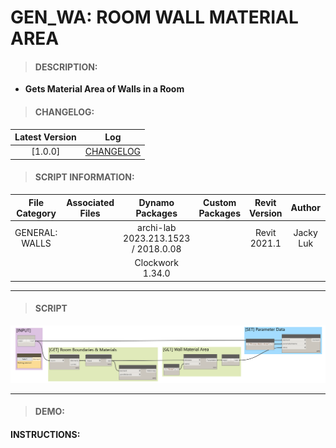 # GEN_WA: ROOM WALL MATERIAL AREA

> #### DESCRIPTION: 
- **Gets Material Area of Walls in a Room**

> #### CHANGELOG:

| Latest Version | Log |
| :-------: | :----: | 
|[1.0.0] | [CHANGELOG](/_gen/WALLS/changelog/GEN_WA_MultiCutVoid.md) |

> #### SCRIPT INFORMATION: 

| File Category | Associated Files | Dynamo Packages | Custom Packages | Revit Version | Author | Reviewed By |
| :-------: | :----: | :---: | :---: | :---: | :---: | :---: |
| GENERAL: WALLS |  | archi-lab 2023.213.1523 / 2018.0.08 |  | Revit 2021.1 | Jacky Luk |  
|  |  | Clockwork 1.34.0 |
        
------------------------------------------------------------------
> #### **SCRIPT** 

<img src="/_images/gen/WA/GEN_WA_RoomWallMaterial.png">

------------------------------------------------------------------

> #### DEMO: 

#### INSTRUCTIONS: 
